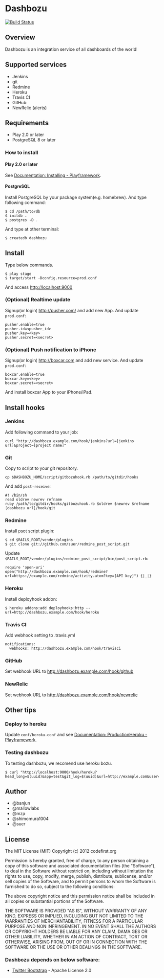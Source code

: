 Dashbozu
=====================================

[![Build Status](https://secure.travis-ci.org/codefirst/dashbozu.png?branch=master)](http://travis-ci.org/codefirst/dashbozu)

Overview
----------------
Dashbozu is an integration service of all dashboards of the world!

Supported services
-----------------------

 * Jenkins
 * git
 * Redmine
 * Heroku
 * Travis CI
 * GitHub
 * NewRelic (alerts)

Requirements
-----------------------

 * Play 2.0 or later
 * PostgreSQL 8 or later

### How to install

#### Play 2.0 or later

See [Documentation: Installing - Playframework](http://www.playframework.org/documentation/2.0/Installing).

#### PostgreSQL

Install PostgreSQL by your package system(e.g. homebrew). And type following command:

    $ cd /path/to/db
    $ initdb .
    $ postgres -D .

And type at other terminal:

    $ createdb dashbozu

Install
-----------------------

Type below commands.

    $ play stage
    $ target/start -Dconfig.resource=prod.conf

And access [http://localhost:9000](http://localhost:9000)

### (Optional) Realtime update

Signup(or login) http://pusher.com/ and add new App. And update ``prod.conf``:

    pusher.enable=true
    pusher.id=<pusher_id>
    pusher.key=<key>
    pusher.secret=<secret>

### (Optional) Push notification to iPhone

Signup(or login) http://boxcar.com and add new service. And update ``prod.conf``:

    boxcar.enable=true
    boxcar.key=<key>
    boxcar.secret=<secret>

And install boxcar App to your iPhone/iPad.

Install hooks
-----------------------

### Jenkins

Add following command to your job:

    curl "http://dashbozu.example.com/hook/jenkins?url=[jenkins url]&project=[project name]"

### Git

Copy to script to your git repository.

    cp $DASHBOZU_HOME/script/gitbozuhook.rb /path/to/gitdir/hooks

And add ``post-receive``:

    #! /bin/sh
    read oldrev newrev refname
    ruby /path/to/gitdir/hooks/gitbozuhook.rb $oldrev $newrev $refname [dashbozu url]/hook/git

### Redmine

Install psot script plugin:

    $ cd $RAILS_ROOT/vender/plugins
    $ git clone git://github.com/suer/redmine_post_script.git

Update ``$RAILS_ROOT/vender/plugins/redmine_post_script/bin/post_script.rb``:

    require 'open-uri'
    open("http://dashbozu.example.com/hook/redmine?url=https://example.com/redmine/activity.atom?key=[API key]") {|_|}

### Heroku

Install deployhook addon:

    $ heroku addons:add deployhooks:http --url=http://dashbozu.example.com/hook/heroku

### Travis CI

Add webhook setting to .travis.yml

    notifications:
      webhooks: http://dashbozu.example.com/hook/travisci

### GitHub

Set webhook URL to http://dashbozu.example.com/hook/github

### NewRelic

Set webhook URL to http://dashbozu.example.com/hook/newrelic

Other tips
-----------------------
### Deploy to heroku

Update ``conf/heroku.conf`` and see [Documentation: ProductionHeroku - Playframework](http://www.playframework.org/documentation/2.0/ProductionHeroku).

### Testing dashbozu

To testing dashbozu, we recomend use heroku bozu.

    $ curl "http://localhost:9000/hook/heroku?head_long=$(uuid)&app=test&git_log=$(uuid)&url=http://example.com&user=mzp"

Author
-----------------------
 * @banjun
 * @mallowlabs
 * @mzp
 * @shimomura1004
 * @suer

License
-----------------------

The MIT License (MIT) Copyright (c) 2012 codefirst.org

Permission is hereby granted, free of charge, to any person obtaining a copy of this software and associated documentation files (the "Software"), to deal in the Software without restricti on, including without limitation the rights to use, copy, modify, merge, publish, distribute, sublicense, and/or sell copies of the Software, and to permit persons to whom the Software is furnished to do so, subject to the following conditions:

The above copyright notice and this permission notice shall be included in all copies or substantial portions of the Software.

THE SOFTWARE IS PROVIDED "AS IS", WITHOUT WARRANTY OF ANY KIND, EXPRESS OR IMPLIED, INCLUDING
BUT NOT LIMITED TO THE WARRANTIES OF MERCHANTABILITY, FITNESS FOR A PARTICULAR PURPOSE AND NON
INFRINGEMENT. IN NO EVENT SHALL THE AUTHORS OR COPYRIGHT HOLDERS BE LIABLE FOR ANY CLAIM, DAMA
GES OR OTHER LIABILITY, WHETHER IN AN ACTION OF CONTRACT, TORT OR OTHERWISE, ARISING FROM, OUT
 OF OR IN CONNECTION WITH THE SOFTWARE OR THE USE OR OTHER DEALINGS IN THE SOFTWARE.

### Dashbozu depends on below software:

 * [Twitter Bootstrap](http://twitter.github.com/bootstrap/) - Apache License 2.0

